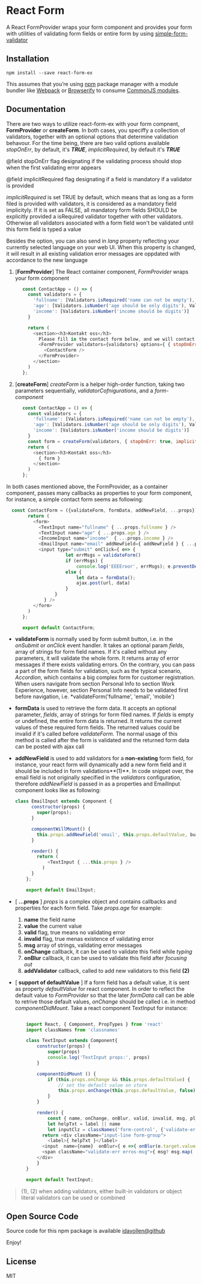 React Form
=========================

A React FormProvider wraps your form component and provides your form with utilities of validating form fields or entire form by using [simple-form-validator](https://www.npmjs.com/package/simple-form-validator)


## Installation



```
npm install --save react-form-ex
```

This assumes that you’re using [npm](http://npmjs.com/) package manager with a module bundler like [Webpack](http://webpack.github.io) or [Browserify](http://browserify.org/) to consume [CommonJS modules](http://webpack.github.io/docs/commonjs.html).



## Documentation
There are two ways to utilize react-form-ex with your form compnent, **FormProvider** or **createForm**. In both cases, you speciffy a collection of validators, together with an optional options that determine validation behavour. For the time being, there are two valid options available *stopOnErr*, by default, it's **_TRUE_**, *implicitRequired*, by default it's  **_TRUE_**

	
@field stopOnErr            flag designating if the validating process should stop when the first validating error appears

@field implicitRequired    flag designating if a field is mandatory if a validator is provided

_implicitRequired_ is set TRUE by default, which means that as long as a form filed is provided with validators,   it is considered as a mandatory field implicityly.   If it is set as FALSE, all mandatory form fields SHOULD be explicitly provided a isRequired   validator together with other validators. Otherwise all validators associated   with a form field won't be validated  until this form field is typed a value

Besides the option, you can also send in _lang_ property reflecting your currently selected language on your web UI. When this property is changed, it will result in all existing validation error messages are oppdated with accordance to the new language


1. [**FormProvider**] The React container component, *FormProvider* wraps your form component
  ```javascript
		const ContactApp = () => {
		  const validators = {
		    'fullname': [Validators.isRequired('name can not be empty'), Validators.length(3, 'name should be at least 3 letters')],
		    'age': [Validators.isNumber('age should be only digits'), Validators.range('age should be between 1 and 150', 1, 150)],
		    'income': [Validators.isNumber('income should be digits')]
		  }

		  return (
		    <section><h3>Kontakt oss</h3>
		      Please fill in the contact form below, and we will contact you as soon as possible.
		      <FormProvider validators={validators} options={ { stopOnErr: true, implicitRequired: false } } >
		        <ContactForm />
		      </FormProvider>
		    </section>
		  )
		};
  ```
2. [**createForm**] *createForm* is a helper high-order function, taking two parameters sequentially, *validatorCofnigurations*, and a *form-component*

  ```javascript
		const ContactApp = () => {
		  const validators = {
		    'fullname': [Validators.isRequired('name can not be empty'), Validators.length(3, 'name should be at least 3 letters')],
		    'age': [Validators.isNumber('age should be only digits'), Validators.range('age should be between 1 and 150', 1, 150)],
		    'income': [Validators.isNumber('income should be digits')]
		  }
		  const form = createForm(validators, { stopOnErr: true, implicitRequired: false })(ContactForm);
		  return (
		    <section><h3>Kontakt oss</h3>
		      { form }
		    </section>
		  )
		};
  ```

In both cases mentioned above, the FormProvider, as a container component, passes many callbacks as properties to your form component, for instance, a simple contact form seems as following:	
  ```javascript
    const ContactForm = ({validateForm, formData, addNewField, ...props}) => {
		  return (
		    <form>
		      <TextInput name="fullname" { ...props.fullname } />
		      <TextInput name="age" { ...props.age } />
		      <IncomeInput name="income"  { ...props.income } />
		      <EmailInput name="email" addNewField={ addNewField } { ...props.email }  />
		      <input type="submit" onClick={ e=> { 
			      		let errMsgs = validateForm()
			      		if (errMsgs) { 
			      			console.log('EEEEroor', errMsgs); e.preventDefault(); }
			      		else {
			      			let data = formData();
			      			ajax.post(url, data)
			      		}
		      		}
		      	} />
		    </form>
		  )
		};

		export default ContactForm;
  ```
- **validateForm** is normally used by form submit button, i.e. in the *onSubmit* or *onClick* event handler. It takes an optional param *fields*, array of strings for form field names. If it's called without any parameters, it will validate the whole form. It returns array of error messages if there exists validating errors. On the contrary, you can pass a part of the form fields for validation, such as the typical scenario, *Accordion*, which contains a big complex form for customer registration. When users  navigate from section Personal Info to section Work Experience, however, section Personal Info needs to be validated first before navigation, i.e. *validateForm('fullname', 'email', 'mobile')

- **formData** is used to retrieve the form data. It accepts an optional parameter, *fields*, array of strings for form filed names. If *fields* is empty or undefined, the entire form data is returned. It returns the current values of these required form fields. The returned values could be invalid if it's called before *validateForm*. The normal usage of this method is called after the form is validated and the returned form data can be posted with ajax call

- **addNewField** is used to add validators for a **non-existing** form field, for instance, your react form will dynamically add a new form field and it should be included in form validations**(1)**. In code snippet over, the email field is not originally specified in the *validators* configuration, therefore *addNewField* is passed in as a properties and EmailInput component looks like as following: 
	```javascript
    class EmailInput extends Component {
		  constructor(props) {
		    super(props);
		  }

		  componentWillMount() {
		    this.props.addNewField('email', this.props.defaultValue, builtinValidators.isEmail('a valid email address should look like i.e name@example.com'), {required: true, msg: 'email should not be empty'});
		  }

		  render() {
		  	return (
			    <TextInput { ...this.props } />
			  )	
		  }		  
		};

		export default EmailInput;
  ```

- [ **...props** ] *props* is a complex object and contains callbacks and properties for each form field. Take *props.age* for example:
	1. **name** 				the field name
	2. **value** 				the current value
	3. **valid** 				flag, true means no validating error
	4. **invalid**				flag, true menas existence of validating error
	5. **msg**					array of strings, validating error messages
	6. **onChange**				callback, it can be used to validate this field while *typing*
	7. **onBlur**				callback, it can be used to validate this field after *focusing out*
	8. **addValidator** 		callback, called to add new validators to this field	**(2)**

- [ **support of defaultValue** ] If a form field has a default value, it is sent as property *defaultValue* for react component. In order to reflect the default value to *FormProvider* so that the later *formData* call can be able to retrive those default values, *onChange* should be called i.e. in method *componentDidMount*. Take a react component TextInput for instance:
	```javascript
	
		import React, { Component, PropTypes } from 'react'
		import classNames from 'classnames'

		class TextInput extends Component{
			constructor(props) {
				super(props)
				console.log('TextInput props:', props)
			}

			componentDidMount () {
				if (this.props.onChange && this.props.defaultValue) {
					// set the default value on store
					this.props.onChange(this.props.defaultValue, false)
				}
			}

			render() {
				const { name, onChange, onBlur, valid, invalid, msg, placeholder, label, type, defaultValue, enableChange } = this.props
				let helpTxt = label || name
				let inputClz = classNames('form-control', {'validate-err': invalid}, { 'validate-ok': valid })
			  return <div className="input-line form-group">
		    	<label>{ helpTxt }</label>
		      <input  name={name}  onBlur={ e =>{ onBlur(e.target.value) } } onChange={ e=>{ enableChange && onChange(e.target.value)} } className={ inputClz } placeholder={ placeholder? placeholder : '' } type={ type || 'text' } autoComplete={ type === 'password'? 'off' : 'on'} defaultValue={ defaultValue } />
		      <span className="validate-err erros-msg">{ msg? msg.map( m => <span key={ m }>{m}</span> ) : ''}</span>      
		    </div>
			}
		}

		export default TextInput;
	```


>(1), (2) when adding validators, either built-in validators or object literal validators can be used or combined


## Open Source Code

Source code for this npm package is available [idavollen@github](https://github.com/idavollen/react-form-ex)


Enjoy!

## License

MIT
